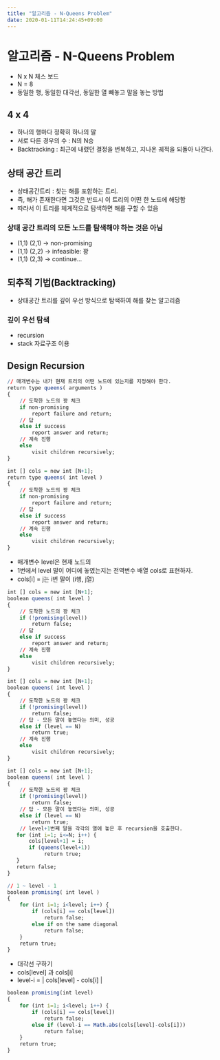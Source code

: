 ```yaml
---
title: "알고리즘 - N-Queens Problem"
date: 2020-01-11T14:24:45+09:00
---
```


# 알고리즘 - N-Queens Problem

- N x N 체스 보드
- N = 8
- 동일한 행, 동일한 대각선, 동일한 열 빼놓고 말을 놓는 방법

## 4 x 4

- 하나의 행마다 정확히 하나의 말
- 서로 다른 경우의 수 : N의 N승
- Backtracking : 최근에 내렸던 결정을 번복하고, 지나온 궤적을 되돌아 나간다.

## 상태 공간 트리

- 상태공간트리 : 찾는 해를 포함하는 트리.
- 즉, 해가 존재한다면 그것은 반드시 이 트리의 어떤 한 노드에 해당함
- 따라서 이 트리를 체계적으로 탐색하면 해를 구할 수 있음

### 상태 공간 트리의 모든 노드를 탐색해야 하는 것은 아님

- (1,1) (2,1) -> non-promising
- (1,1) (2,2) -> infeasible: 꽝
- (1,1) (2,3) -> continue...

## 되추적 기법(Backtracking)

- 상태공간 트리를 깊이 우선 방식으로 탐색하여 해를 찾는 알고리즘

### 깊이 우선 탐색

- recursion
- stack 자료구조 이용

## Design Recursion

```r
// 매개변수는 내가 현재 트리의 어떤 노드에 있는지를 지정해야 한다.
return type queens( arguments )
{
    // 도착한 노드의 꽝 체크
    if non-promising
        report failure and return;
    // 답
    else if success
        report answer and return;
    // 계속 진행
    else
        visit children recursively;
}
```

```r
int [] cols = new int [N+1];
return type queens( int level )
{
    // 도착한 노드의 꽝 체크
    if non-promising
        report failure and return;
    // 답
    else if success
        report answer and return;
    // 계속 진행
    else
        visit children recursively;
}
```

- 매개변수 level은 현재 노드의 
- 1번에서 level 말이 어디에 놓였는지는 전역변수 배열 cols로 표현하자.
- cols[i] = j는 i번 말이 (i행, j열)

```r
int [] cols = new int [N+1];
boolean queens( int level )
{
    // 도착한 노드의 꽝 체크
    if (!promising(level))
        return false;
    // 답
    else if success
        report answer and return;
    // 계속 진행
    else
        visit children recursively;
}
```

```r
int [] cols = new int [N+1];
boolean queens( int level )
{
    // 도착한 노드의 꽝 체크
    if (!promising(level))
        return false;
    // 답 - 모든 말이 놓였다는 의미, 성공
    else if (level == N)
        return true;
    // 계속 진행
    else
        visit children recursively;
}
```

```r
int [] cols = new int [N+1];
boolean queens( int level )
{
    // 도착한 노드의 꽝 체크
    if (!promising(level))
        return false;
    // 답 - 모든 말이 놓였다는 의미, 성공
    else if (level == N)
        return true;
    // level+1번째 말을 각각의 열에 놓은 후 recursion을 호출한다.
   for (int i=1; i<=N; i++) {
       cols[level+1] = i;
       if (queens(level+1))
            return true;
   }
   return false;
}
```

```r
// 1 ~ level - 1
boolean promising( int level )
{
    for (int i=1; i<level; i++) {
        if (cols[i] == cols[level])
            return false;
        else if on the same diagonal
            return false;
    }
    return true;
}
```

- 대각선 구하기
- cols[level] 과 cols[i]
- level-i = | cols[level] - cols[i] |

```r
boolean promising(int level)
{
    for (int i=1; i<level; i++) {
        if (cols[i] == cols[level])
            return false;
        else if (level-i == Math.abs(cols[level]-cols[i]))
            return false;
    }
    return true;
}
```
